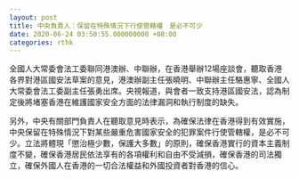 ```yaml
---
layout: post
title: 中央負責人：保留在特殊情況下行使管轄權　是必不可少
date: 2020-06-24 03:50:55.000000000 +08:00
categories: rthk
---
```


全國人大常委會法工委聯同港澳辦、中聯辦，在香港舉辦12場座談會，聽取香港各界對港區國安法草案的意見，港澳辦副主任張曉明、中聯辦主任駱惠寧、全國人大常委會法工委副主任張勇出席。央視報道，與會者一致支持港區國安法，認為制定後將堵塞香港在維護國家安全方面的法律漏洞和執行制度的缺失。

另外，中央有關部門負責人在聽取意見時表示，為確保法律在香港得到有效實施，中央保留在特殊情況下對某些嚴重危害國家安全的犯罪案件行使管轄權，是必不可少。立法將體現「懲治極少數，保護大多數」的原則，確保香港實行的資本主義制度不變，確保香港居民依法享有的各項權利和自由不受減損，確保香港的司法獨立，確保外國人在香港的一切合法權益和外國投資者對香港的信心。
